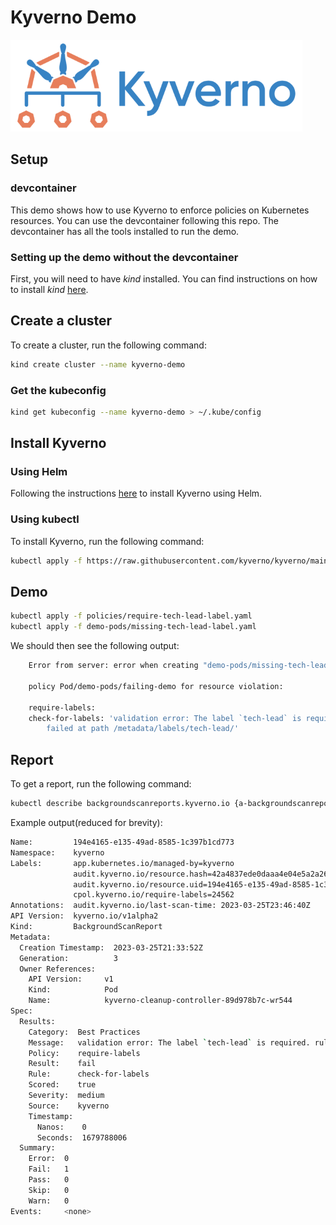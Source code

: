 # Kyverno Demo

![Kyverno](images/kyverno.png)

## Setup

### devcontainer
This demo shows how to use Kyverno to enforce policies on Kubernetes resources. You can use the devcontainer following this repo. The devcontainer has all the tools installed to run the demo. 

### Setting up the demo without the devcontainer
First, you will need to have _kind_ installed. You can find instructions on how to install _kind_ [here](https://kind.sigs.k8s.io/docs/user/quick-start/).


## Create a cluster
To create a cluster, run the following command:

```bash
kind create cluster --name kyverno-demo
```

### Get the kubeconfig

```bash
kind get kubeconfig --name kyverno-demo > ~/.kube/config
```

## Install Kyverno

### Using Helm
Following the instructions [here](https://kyverno.io/docs/installation/#using-helm) to install Kyverno using Helm.

### Using kubectl
To install Kyverno, run the following command:

```bash
kubectl apply -f https://raw.githubusercontent.com/kyverno/kyverno/main/definitions/release/install.yaml
```

## Demo

```bash
kubectl apply -f policies/require-tech-lead-label.yaml
kubectl apply -f demo-pods/missing-tech-lead-label.yaml
```

We should then see the following output:
    
```bash
    Error from server: error when creating "demo-pods/missing-tech-lead-label.yaml": admission webhook "validate.kyverno.svc-fail" denied the request: 

    policy Pod/demo-pods/failing-demo for resource violation: 

    require-labels:
    check-for-labels: 'validation error: The label `tech-lead` is required. rule check-for-labels
        failed at path /metadata/labels/tech-lead/'
```

## Report

To get a report, run the following command:

```bash
kubectl describe backgroundscanreports.kyverno.io {a-backgroundscanreport-name}
```

Example output(reduced for brevity):

```bash
Name:         194e4165-e135-49ad-8585-1c397b1cd773
Namespace:    kyverno
Labels:       app.kubernetes.io/managed-by=kyverno
              audit.kyverno.io/resource.hash=42a4837ede0daaa4e04e5a2a26ce3300
              audit.kyverno.io/resource.uid=194e4165-e135-49ad-8585-1c397b1cd773
              cpol.kyverno.io/require-labels=24562
Annotations:  audit.kyverno.io/last-scan-time: 2023-03-25T23:46:40Z
API Version:  kyverno.io/v1alpha2
Kind:         BackgroundScanReport
Metadata:
  Creation Timestamp:  2023-03-25T21:33:52Z
  Generation:          3
  Owner References:
    API Version:     v1
    Kind:            Pod
    Name:            kyverno-cleanup-controller-89d978b7c-wr544
Spec:
  Results:
    Category:  Best Practices
    Message:   validation error: The label `tech-lead` is required. rule check-for-labels failed at path /metadata/labels/tech-lead/
    Policy:    require-labels
    Result:    fail
    Rule:      check-for-labels
    Scored:    true
    Severity:  medium
    Source:    kyverno
    Timestamp:
      Nanos:    0
      Seconds:  1679788006
  Summary:
    Error:  0
    Fail:   1
    Pass:   0
    Skip:   0
    Warn:   0
Events:     <none>
```